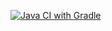 [![Java CI with Gradle](https://github.com/Shampsonn/BDD/actions/workflows/gradle.yml/badge.svg)](https://github.com/Shampsonn/BDD/actions/workflows/gradle.yml)